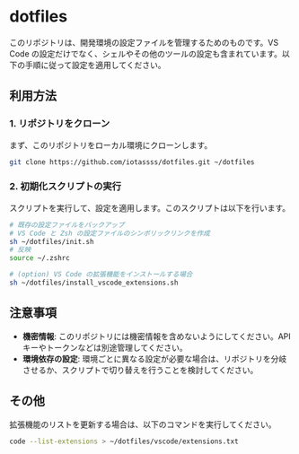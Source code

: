 # dotfiles

このリポジトリは、開発環境の設定ファイルを管理するためのものです。VS Code の設定だけでなく、シェルやその他のツールの設定も含まれています。以下の手順に従って設定を適用してください。

## 利用方法

### 1. リポジトリをクローン
まず、このリポジトリをローカル環境にクローンします。

```bash
git clone https://github.com/iotassss/dotfiles.git ~/dotfiles
```

### 2. 初期化スクリプトの実行
スクリプトを実行して、設定を適用します。このスクリプトは以下を行います。
```bash
# 既存の設定ファイルをバックアップ
# VS Code と Zsh の設定ファイルのシンボリックリンクを作成
sh ~/dotfiles/init.sh
# 反映
source ~/.zshrc

# (option) VS Code の拡張機能をインストールする場合
sh ~/dotfiles/install_vscode_extensions.sh
```

## 注意事項
- **機密情報**: このリポジトリには機密情報を含めないようにしてください。API キーやトークンなどは別途管理してください。
- **環境依存の設定**: 環境ごとに異なる設定が必要な場合は、リポジトリを分岐させるか、スクリプトで切り替えを行うことを検討してください。

## その他
拡張機能のリストを更新する場合は、以下のコマンドを実行してください。
```bash
code --list-extensions > ~/dotfiles/vscode/extensions.txt
```
